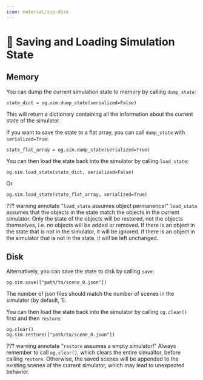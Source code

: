 ```yaml
---
icon: material/zip-disk
---
```


# 💾 **Saving and Loading Simulation State**

## Memory

You can dump the current simulation state to memory by calling `dump_state`:

```{.python .annotate}
state_dict = og.sim.dump_state(serialized=False)
```
This will return a dictionary containing all the information about the current state of the simulator.

If you want to save the state to a flat array, you can call `dump_state` with `serialized=True`:
```{.python .annotate}
state_flat_array = og.sim.dump_state(serialized=True)
```

You can then load the state back into the simulator by calling `load_state`:
```{.python .annotate}
og.sim.load_state(state_dict, serialized=False)
```
Or
```{.python .annotate}
og.sim.load_state(state_flat_array, serialized=True)
```

??? warning annotate "`load_state` assumes object permanence!"
    `load_state` assumes that the objects in the state match the objects in the current simulator. Only the state of the objects will be restored, not the objects themselves, i.e. no objects will be added or removed.
    If there is an object in the state that is not in the simulator, it will be ignored. If there is an object in the simulator that is not in the state, it will be left unchanged.

## Disk
Alternatively, you can save the state to disk by calling `save`:

```{.python .annotate}
og.sim.save(["path/to/scene_0.json"])
```

The number of json files should match the number of scenes in the simulator (by default, 1).

You can then load the state back into the simulator by calling `og.clear()` first and then `restore`:

```{.python .annotate}
og.clear()
og.sim.restore(["path/to/scene_0.json"])
```

??? warning annotate "`restore` assumes a empty simulator!"
    Always remember to call `og.clear()`, which clears the entire simualtor, before calling `restore`.
    Otherwise, the saved scenes will be appended to the existing scenes of the current simulator, which may lead to unexpected behavior.